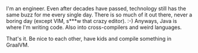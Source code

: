 I'm an engineer. Even after decades have passed, technology still has the same buzz for me every single day.
There is so much of it out there, never a boring day (except VIM, s***w that crazy editor). :-)
Anyways, Java is where I'm writing code. Also into cross-compilers and weird languages.

That's it. Be nice to each other, have kids and compile something in GraalVM.
